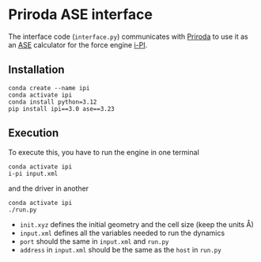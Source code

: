 # Priroda ASE interface

The interface code (`interface.py`) communicates with [Priroda](http://rad.chem.msu.ru/~laikov)
to use it as an [ASE](https://wiki.fysik.dtu.dk/ase/) calculator for the force engine [i-PI](https://ipi-code.org/i-pi/).

## Installation

```
conda create --name ipi
conda activate ipi
conda install python=3.12
pip install ipi==3.0 ase==3.23
```

## Execution

To execute this, you have to run the engine in one terminal
```
conda activate ipi
i-pi input.xml
```
and the driver in another
```
conda activate ipi
./run.py
```

* `init.xyz` defines the initial geometry and the cell size (keep the units Å)
* `input.xml` defines all the variables needed to run the dynamics
* `port` should the same in `input.xml` and `run.py`
* `address` in `input.xml` should be the same as the `host` in `run.py`
